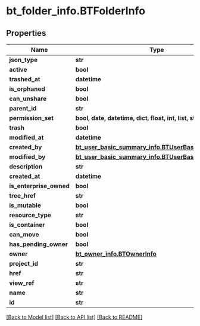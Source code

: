 # bt_folder_info.BTFolderInfo

## Properties
Name | Type | Description | Notes
------------ | ------------- | ------------- | -------------
**json_type** | **str** |  | 
**active** | **bool** |  | [optional] 
**trashed_at** | **datetime** |  | [optional] 
**is_orphaned** | **bool** |  | [optional] 
**can_unshare** | **bool** |  | [optional] 
**parent_id** | **str** |  | [optional] 
**permission_set** | **bool, date, datetime, dict, float, int, list, str** |  | [optional] 
**trash** | **bool** |  | [optional] 
**modified_at** | **datetime** |  | [optional] 
**created_by** | [**bt_user_basic_summary_info.BTUserBasicSummaryInfo**](BTUserBasicSummaryInfo.md) |  | [optional] 
**modified_by** | [**bt_user_basic_summary_info.BTUserBasicSummaryInfo**](BTUserBasicSummaryInfo.md) |  | [optional] 
**description** | **str** |  | [optional] 
**created_at** | **datetime** |  | [optional] 
**is_enterprise_owned** | **bool** |  | [optional] 
**tree_href** | **str** |  | [optional] 
**is_mutable** | **bool** |  | [optional] 
**resource_type** | **str** |  | [optional] 
**is_container** | **bool** |  | [optional] 
**can_move** | **bool** |  | [optional] 
**has_pending_owner** | **bool** |  | [optional] 
**owner** | [**bt_owner_info.BTOwnerInfo**](BTOwnerInfo.md) |  | [optional] 
**project_id** | **str** |  | [optional] 
**href** | **str** |  | [optional] 
**view_ref** | **str** |  | [optional] 
**name** | **str** |  | [optional] 
**id** | **str** |  | [optional] 

[[Back to Model list]](../README.md#documentation-for-models) [[Back to API list]](../README.md#documentation-for-api-endpoints) [[Back to README]](../README.md)


